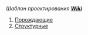 *Шаблон проектирования* 
***[Wiki](https://ru.wikipedia.org/wiki/%D0%A8%D0%B0%D0%B1%D0%BB%D0%BE%D0%BD_%D0%BF%D1%80%D0%BE%D0%B5%D0%BA%D1%82%D0%B8%D1%80%D0%BE%D0%B2%D0%B0%D0%BD%D0%B8%D1%8F#%D0%A2%D0%B8%D0%BF%D1%8B_%D1%88%D0%B0%D0%B1%D0%BB%D0%BE%D0%BD%D0%BE%D0%B2_%D0%BF%D1%80%D0%BE%D0%B5%D0%BA%D1%82%D0%B8%D1%80%D0%BE%D0%B2%D0%B0%D0%BD%D0%B8%D1%8F)***

1. [Порождающие](https://github.com/PanDmitriy/js-patterns/tree/main/Creational)
2. [Структурные](https://github.com/PanDmitriy/js-patterns/tree/main/Structural)